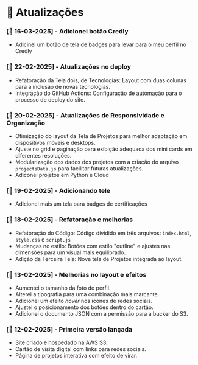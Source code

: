 # 🚀 Atualizações

### [📅 16-03-2025] - Adicionei botão Credly

- Adicinei um botão de tela de badges para levar para o meu perfil no Credly


### [📅 22-02-2025] - Atualizações no deploy

- Refatoração da Tela dois, de Tecnologias: Layout com duas colunas para a inclusão de novas tecnologias.
- Integração do GitHub Actions: Configuração de automação para o processo de deploy do site.


### [📅 20-02-2025] - Atualizações de Responsividade e Organização

- Otimização do layout da Tela de Projetos para melhor adaptação em dispositivos móveis e desktops.
- Ajuste no grid e paginação para exibição adequada dos mini cards em diferentes resoluções.
- Modularização dos dados dos projetos com a criação do arquivo `projectsData.js` para facilitar futuras atualizações.
- Adiconei projetos em Python e Cloud

### [📅 19-02-2025] - Adicionando tele
- Adicionei mais um tela para badges de certificações 

### [📅 18-02-2025] - Refatoração e melhorias

- Refatoração do Código: Código dividido em três arquivos: `index.html`, `style.css` e `script.js`
- Mudanças no estilo: Botões com estilo "outline" e ajustes nas dimensões para um visual mais equilibrado.
- Adição da Terceira Tela: Nova tela de Projetos integrada ao layout.


### [📅 13-02-2025] - Melhorias no layout e efeitos
- Aumentei o tamanho da foto de perfil.
- Alterei a tipografia para uma combinação mais marcante.
- Adicionei um efeito *hover* nos ícones de redes sociais.
- Ajustei o posicionamento dos botões dentro do cartão.
- Adicionei o documento JSON com a permissão para a bucker do S3.

### [📅 12-02-2025] - Primeira versão lançada
- Site criado e hospedado na AWS S3.
- Cartão de visita digital com links para redes sociais.
- Página de projetos interativa com efeito de virar.